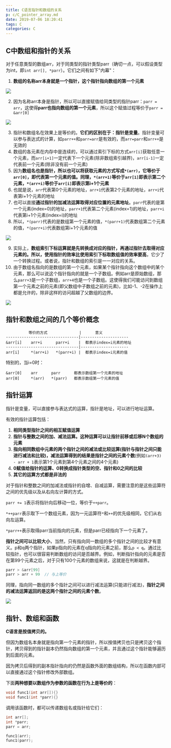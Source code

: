 ```yaml
---
title: C语言指针和数组的关系
p: c/C_pointer_array.md
date: 2019-07-06 18:20:41
tags: C
categories: C
---
```


## C中数组和指针的关系

对于任意类型的数组arr，对于同类型的指针类型parr（确切一点，可以假设类型为int，即`int arr[], *parr`）。它们之间有如下"内幕"：

1. **数组的名称arr本身就是一个指针，这个指针指向数组的第一个元素**

![](/img/c/733013-20190706104424015-1193063099.jpg)

2. 因为名称arr本身是指针，所以可以直接赋值给同类型的指针parr：`parr = arr`，这使得**parr也指向数组的第一个元素**，所以这个赋值过程等价于`parr = &arr[0]`

![](/img/c/733013-20190706104418226-483329215.jpg)

3. 指针和数组名在效果上是等价的。**它们的区别在于：指针是变量**。指针变量可以参与表达式的计算，如`parr++`和`parr=arr`是有效的，而`arr=parr`和`arr++`是无效的
4. 数组的各元素在内存中是连续的，可以通过索引下标的方式`arr[i]`获取任意一个元素，而`arr[i+1]`一定代表下一个元素(除非数组索引越界)，`arr[i-1]`一定代表前一个元素(除非没有前一个元素)
5. 因为**数组名也是指针，所以也可以将获取元素的方式写成`*(arr)`，它等价于`arr[0]`，即代表第一个元素的值。同理，`*(arr+1)`等价于`arr[1]`即表示第二个元素，`*(arr+i)`等价于`arr[i]`即表示第i+1个元素**
6. 也就是说，`arr`代表第0个元素的地址，`arr+1`代表第2个元素的地址，`arr+i`代表第i+1个元素的地址
7. 也可以直接**通过指针的加减法运算取得对应位置的元素地址**。`parr`代表的是第一个元素(index=0)的地址，`parr+1`代表第二个元素(index=1)的地址，`parr+i`代表第i+1个元素(index=i)的地址
8. 所以，`*(parr)`代表的是数组第一个元素的值，`*(parr+1)`代表数组第二个元素的值，`*(parr+i)`代表数组第i+1个元素的值

![](/img/c/733013-20190706104412187-1164196238.jpg)

9. 实际上，**数组索引下标运算就是先转换成对应的指针，再通过指针去取得对应元素的。所以，使用指针的效率比使用索引下标取数组值的效率要高**，它少了一个转换过程。或者说，指针和数组的索引是一一对应的关系。
10. 由于数组名指向的是数组的第一个元素，如果某个指针指向这个数组中的某个元素，那么可以说这个指针指向的就是一个子数组。例如arr是原始数组，那么`parr+3`是一个子数组，`arr+4`也是一个子数组。这使得我们可能访问到数组第一个元素之前的元素(即父数组中子数组之前的元素)，比如-1、-2在操作上都是允许的，除非这样的访问超越了父数组的边界。

![](/img/referer.jpg)

## 指针和数组之间的几个等价概念

```
          等价的方式              |      意义
--------------------------------|---------------------
&arr[i]    arr+i      parr+i    |  都表示index=i元素的地址
--------------------------------|---------------------
arr[i]     *(arr+i)   *(parr+i) |  都表示index=i元素的值
```

特别的，当i=0时：

```
&arr[0]    arr      parr      都表示数组第一个元素的地址
arr[0]     *(arr)   *(parr)   都表示数组第一个元素的值
```

## 指针运算

指针是变量，可以直接参与表达式的运算，指针是地址，可以进行地址运算。

有效的指针运算包括：

1. **相同类型指针之间的相互赋值运算**
2. **指针与整数之间的加、减法运算。这种运算可以让指针前移或后移N个数组的元素**
3. **指向相同数组中元素的两个指针之间的减法或比较运算(指针与指针之间只能进行减法和比较)，减法运算得到的结果是指针之间的元素个数**(例如`(arr+3) - arr + 1`表示第1个元素到第4个元素之间的4个元素)
4. **0赋值给指针的运算、0转换成指针类型的空、指针和0之间的比较**
5. **其它的运算方式都是非法的**

对于指针和整数之间的加减法或指针的自增、自减运算，需要注意的是这些运算符之间的优先级以及从右向左计算的方式。

`parr += 1`表示将指针向后移动一位，等价于`++parr`。

`*++parr`表示取下一个数组元素，因为一元运算符`*`和`++`的优先级相同，它们从右向左运算。

`*parr++`表示取得parr当前指向的元素，但是parr已经指向下一个元素了。



**指针之间可以比较大小**，当然，只有指向同一数组的多个指针之间的比较才有意义。p和q两个指针，如果p指向的元素在q指向的元素之前，那么`p < q`。通过比较指针，也可以很容易判断数组的访问是否越界。例如，判断指针指向的元素是否在第99个元素之后，对于只有100个元素的数组来说，这就是在判断越界。

```c
parr > &arr[99]
parr > arr + 99  // 与上等价
```

同理，指向同一数组的多个指针之间可以进行减法运算(只能进行减法)，**指针之间的减法运算返回的是这两个指针之间的元素个数**。


![](/img/referer.jpg)


## 指针、数组和函数

**C语言是按值拷贝的。**

但因为数组名本身就是指向第一个元素的指针，所以按值拷贝也只是拷贝这个指针，拷贝得到的指针副本仍然指向数组的第一个元素，并且通过这个指针能够遍历到后面的元素。

因为拷贝后得到的副本指针指向的仍然是函数外面的数组结构，所以在函数内部可以直接通过这个指针修改外部数组。

下面**两种想要以数组作为参数的函数在行为上是等价的**：

```c
void func1(int arr[]){}
void func1(int *parr){}
```

调用该函数时，都可以传递数组名或指针给它们：

```c
int arr[];
int *parr;
parr = arr;

func1(arr);
func1(parr);
```

